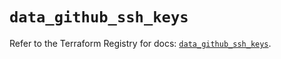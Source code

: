 # `data_github_ssh_keys`

Refer to the Terraform Registry for docs: [`data_github_ssh_keys`](https://registry.terraform.io/providers/integrations/github/6.4.0/docs/data-sources/ssh_keys).
